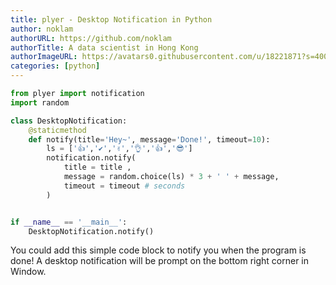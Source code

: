 ```yaml
---
title: plyer - Desktop Notification in Python
author: noklam
authorURL: https://github.com/noklam
authorTitle: A data scientist in Hong Kong
authorImageURL: https://avatars0.githubusercontent.com/u/18221871?s=400&u=0ca734683fc7e41a3565c5591218008af5a77e9b&v=4
categories: [python]
---
```


```python
from plyer import notification
import random

class DesktopNotification:
    @staticmethod
    def notify(title='Hey~', message='Done!', timeout=10):
        ls = ['👍','✔','✌','👌','👍','😎']
        notification.notify(
            title = title ,
            message = random.choice(ls) * 3 + ' ' + message,
            timeout = timeout # seconds
        )


if __name__ == '__main__':
    DesktopNotification.notify()

```
You could add this simple code block to notify you when the program is done! A desktop notification will be prompt on the bottom right corner in Window.

<!--truncate-->

